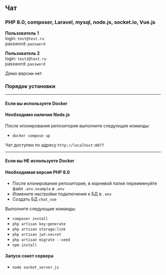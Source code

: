 

## Чат

### PHP 8.0, composer, Laravel, mysql, node.js, socket.io, Vue.js

**Пользователь 1**  
login: `test@test.ru`  
password: `password`

**Пользователь 2**  
login: `test2@test.ru`  
password: `password`

Демо версии нет

### Порядок установки

---

#### Если вы используете Docker

#### Необходимо наличие Node.js
После клонирования репозитория выполните следующие команды:
- `docker compose up`

Чат доступен по адресу `http://localhost:8077`

---

#### Если вы НЕ используете Docker

#### Необходимая версия PHP 8.0
- После клонирования репозитория, в корневой папке переименуйте файл `.env.example` в `.env`
- Измените настройки подключения к БД в `.env`
- Создать БД `chat_vue`

Выполните следующие команды:
- `composer install`
- `php artisan key:generate`
- `php artisan storage:link`
- `php artisan jwt:secret`
- `php artisan migrate --seed`
- `npm install`

#### Запуск сокет сервера
- `node socket_server.js`

